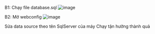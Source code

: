B1: Chạy file database.sql
 ![image](https://user-images.githubusercontent.com/67794492/198876315-9e4183a8-3063-4b02-8ff3-b65c4e7eff15.png)

B2: Mở webconfig
 ![image](https://user-images.githubusercontent.com/67794492/198876317-85447481-d179-4ead-8c62-6ffeddde815f.png)

Sửa data source theo tên SqlServer của máy
Chạy tận hưởng thành quả
